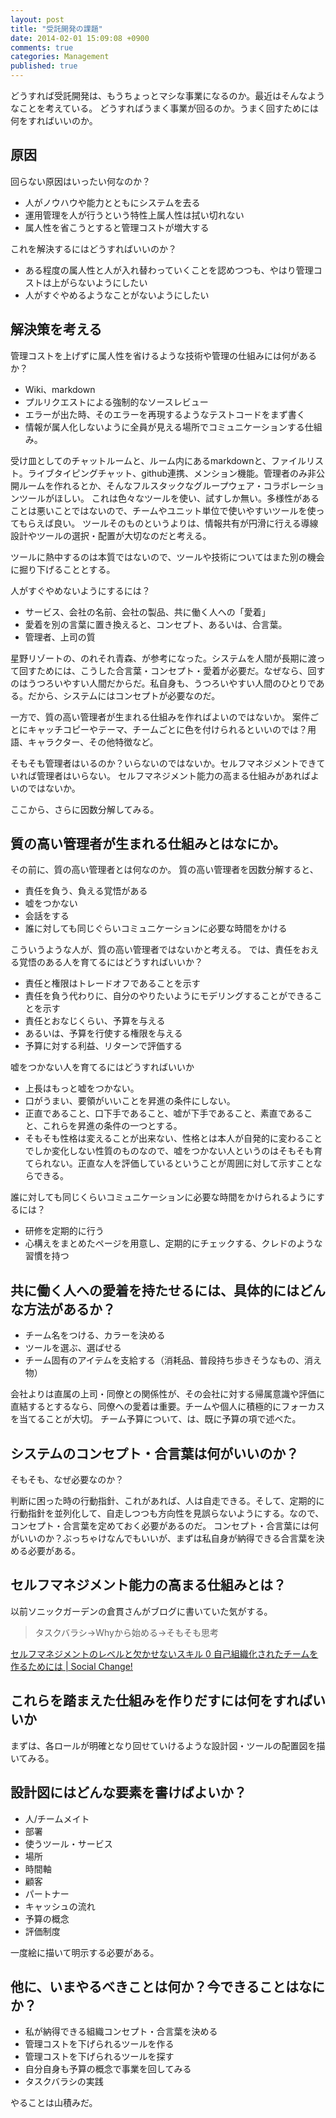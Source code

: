 ```yaml
---
layout: post
title: "受託開発の課題"
date: 2014-02-01 15:09:08 +0900
comments: true
categories: Management
published: true
---
```


どうすれば受託開発は、もうちょっとマシな事業になるのか。最近はそんなようなことを考えている。
どうすればうまく事業が回るのか。うまく回すためには何をすればいいのか。

## 原因

回らない原因はいったい何なのか？

- 人がノウハウや能力とともにシステムを去る
- 運用管理を人が行うという特性上属人性は拭い切れない
- 属人性を省こうとすると管理コストが増大する

これを解決するにはどうすればいいのか？

- ある程度の属人性と人が入れ替わっていくことを認めつつも、やはり管理コストは上がらないようにしたい
- 人がすぐやめるようなことがないようにしたい

## 解決策を考える

管理コストを上げずに属人性を省けるような技術や管理の仕組みには何があるか？

- Wiki、markdown
- プルリクエストによる強制的なソースレビュー
- エラーが出た時、そのエラーを再現するようなテストコードをまず書く
- 情報が属人化しないように全員が見える場所でコミュニケーションする仕組み。

受け皿としてのチャットルームと、ルーム内にあるmarkdownと、ファイルリスト。ライブタイピングチャット、github連携、メンション機能。管理者のみ非公開ルームを作れるとか、そんなフルスタックなグループウェア・コラボレーションツールがほしい。
これは色々なツールを使い、試すしか無い。多様性があることは悪いことではないので、チームやユニット単位で使いやすいツールを使ってもらえば良い。
ツールそのものというよりは、情報共有が円滑に行える導線設計やツールの選択・配置が大切なのだと考える。

ツールに熱中するのは本質ではないので、ツールや技術についてはまた別の機会に掘り下げることとする。

人がすぐやめないようにするには？

- サービス、会社の名前、会社の製品、共に働く人への「愛着」
- 愛着を別の言葉に置き換えると、コンセプト、あるいは、合言葉。
- 管理者、上司の質

星野リゾートの、のれそれ青森、が参考になった。システムを人間が長期に渡って回すためには、こうした合言葉・コンセプト・愛着が必要だ。なぜなら、回すのはうつろいやすい人間だからだ。私自身も、うつろいやすい人間のひとりである。だから、システムにはコンセプトが必要なのだ。

一方で、質の高い管理者が生まれる仕組みを作ればよいのではないか。
案件ごとにキャッチコピーやテーマ、チームごとに色を付けられるといいのでは？用語、キャラクター、その他特徴など。

そもそも管理者はいるのか？いらないのではないか。セルフマネジメントできていれば管理者はいらない。
セルフマネジメント能力の高まる仕組みがあればよいのではないか。

ここから、さらに因数分解してみる。

## 質の高い管理者が生まれる仕組みとはなにか。

その前に、質の高い管理者とは何なのか。
質の高い管理者を因数分解すると、

- 責任を負う、負える覚悟がある
- 嘘をつかない
- 会話をする
- 誰に対しても同じぐらいコミュニケーションに必要な時間をかける

こういうような人が、質の高い管理者ではないかと考える。
では、責任をおえる覚悟のある人を育てるにはどうすればいいか？

- 責任と権限はトレードオフであることを示す
- 責任を負う代わりに、自分のやりたいようにモデリングすることができることを示す
- 責任とおなじくらい、予算を与える
- あるいは、予算を行使する権限を与える
- 予算に対する利益、リターンで評価する

嘘をつかない人を育てるにはどうすればいいか

- 上長はもっと嘘をつかない。
- 口がうまい、要領がいいことを昇進の条件にしない。
- 正直であること、口下手であること、嘘が下手であること、素直であること、これらを昇進の条件の一つとする。
- そもそも性格は変えることが出来ない、性格とは本人が自発的に変わることでしか変化しない性質のものなので、嘘をつかない人というのはそもそも育てられない。正直な人を評価しているということが周囲に対して示すことならできる。

誰に対しても同じくらいコミュニケーションに必要な時間をかけられるようにするには？

- 研修を定期的に行う
- 心構えをまとめたページを用意し、定期的にチェックする、クレドのような習慣を持つ

## 共に働く人への愛着を持たせるには、具体的にはどんな方法があるか？

- チーム名をつける、カラーを決める
- ツールを選ぶ、選ばせる
- チーム固有のアイテムを支給する（消耗品、普段持ち歩きそうなもの、消え物）

会社よりは直属の上司・同僚との関係性が、その会社に対する帰属意識や評価に直結するとするなら、同僚への愛着は重要。チームや個人に積極的にフォーカスを当てることが大切。
チーム予算について、は、既に予算の項で述べた。

## システムのコンセプト・合言葉は何がいいのか？

そもそも、なぜ必要なのか？

判断に困った時の行動指針、これがあれば、人は自走できる。そして、定期的に行動指針を並列化して、自走しつつも方向性を見誤らないようにする。なので、コンセプト・合言葉を定めておく必要があるのだ。
コンセプト・合言葉には何がいいのか？ぶっちゃけなんでもいいが、まずは私自身が納得できる合言葉を決める必要がある。

## セルフマネジメント能力の高まる仕組みとは？

以前ソニックガーデンの倉貫さんがブログに書いていた気がする。

> タスクバラシ→Whyから始める→そもそも思考

[セルフマネジメントのレベルと欠かせないスキル 0 自己組織化されたチームを作るためには | Social Change!](http://kuranuki.sonicgarden.jp/2013/04/post-128.html)

## これらを踏まえた仕組みを作りだすには何をすればいいか

まずは、各ロールが明確となり回せていけるような設計図・ツールの配置図を描いてみる。

## 設計図にはどんな要素を書けばよいか？

- 人/チームメイト
- 部署
- 使うツール・サービス
- 場所
- 時間軸
- 顧客
- パートナー
- キャッシュの流れ
- 予算の概念
- 評価制度

一度絵に描いて明示する必要がある。

## 他に、いまやるべきことは何か？今できることはなにか？

- 私が納得できる組織コンセプト・合言葉を決める
- 管理コストを下げられるツールを作る
- 管理コストを下げられるツールを探す
- 自分自身も予算の概念で事業を回してみる
- タスクバラシの実践

やることは山積みだ。
